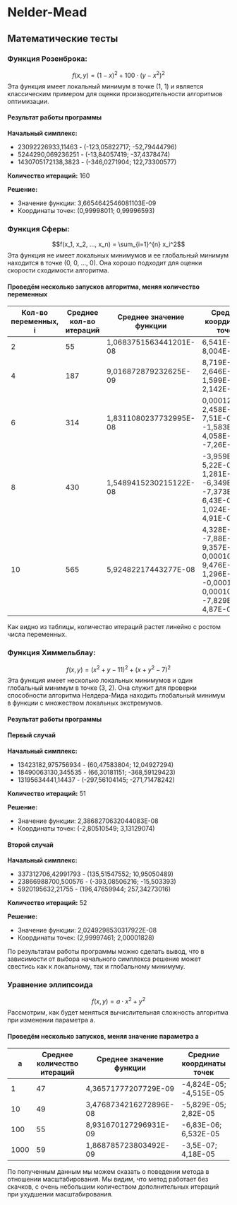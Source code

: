 # Nelder-Mead

## Математические тесты

### Функция Розенброка:
$$f(x, y) = (1 - x)^2 + 100 \cdot (y - x^2)^2$$
Эта функция имеет локальный минимум в точке (1, 1) и является классическим примером для оценки производительности алгоритмов оптимизации.

#### Результат работы программы

**Начальный симплекс:**
- 23092226933,11463 - (-123,05822717; -52,79444796)
- 5244290,069236251 - (-13,84057419; -37,4378474)
- 1430705172138,3823 - (-346,0271904; 122,73300577)

**Количество итераций:** 160

**Решение:**
- Значение функции: 3,6654642546081103E-09
- Координаты точек: (0,99998011; 0,99996593) 

### Функция Сферы:
$$f(x_1, x_2, ..., x_n) = \sum_{i=1}^{n} x_i^2$$
Эта функция не имеет локальных минимумов и ее глобальный минимум находится в точке (0, 0, ..., 0). Она хорошо подходит для оценки скорости сходимости алгоритма.

#### Проведём несколько запусков алгоритма, меняя количество переменных

| Кол-во переменных, i | Среднее кол-во итераций | Среднее значение функции | Средние координаты точек |
|----------------------|-------------------------|--------------------------|--------------------------|
| 2                    | 55                      | 1,0683751563441201E-08   | 6,541E-05; 8,004E-05     |
| 4                    | 187                     | 9,016872879232625E-09    | 8,719E-05; 2,646E-05; 1,599E-05; 2,142E-05 |
| 6                    | 314                     | 1,8311080237732995E-08   | 0,0001253; 2,458E-05; 7,51E-06; -1,583E-05; 4,058E-05; -7,26E-06 |
| 8                    | 430                     | 1,5489415230215122E-08   | -3,959E-05; 5,22E-06; 1,281E-05; -6,349E-05; -7,373E-05; 6,43E-05; 1,024E-05; 4,91E-06 |
| 10                   | 565                     | 5,92482217443277E-08     | 4,328E-05; -7,88E-06; 9,357E-05; 0,00010492; 9,476E-05; 1,296E-05; -0,00010147; 0,00010933; -7,829E-05; 4,87E-06 |

Как видно из таблицы, количество итераций растет линейно с ростом числа переменных.

### Функция Химмельблау:
$$f(x, y) = (x^2 + y - 11)^2 + (x + y^2 - 7)^2$$
Эта функция имеет несколько локальных минимумов и один глобальный минимум в точке (3, 2). Она служит для проверки способности алгоритма Нелдера-Мида находить глобальный минимум в функции с множеством локальных экстремумов.

#### Результат работы программы

#### Первый случай

**Начальный симплекс:**
- 13423182,975756934 - (60,47583804; 12,04927294)
- 18490063130,345535 - (66,30181151; -368,59129423)
- 13195634441,14437 - (-297,56104145; -271,71478242)

**Количество итераций:** 51

**Решение:**
- Значение функции: 2,3868270632044083E-08
- Координаты точек: (-2,80510549; 3,13129074) 

#### Второй случай

**Начальный симплекс:**
- 337312706,42991793 - (135,51547552; 10,95050489)
- 23866988700,500576 - (-393,08506216; -15,503393)
- 5920195632,21755 - (196,47659944; 257,34273016)

**Количество итераций:** 52

**Решение:**
- Значение функции: 2,0249298530317922E-08
- Координаты точек: (2,99997461; 2,00001828) 

По результатам работы программы можно сделать вывод, что в зависимости от выбора начального симплекса решение может свестись как к локальному, так и глобальному минимуму.

### Уравнение эллипсоида
$$f(x, y) = a \cdot x^2 + y^2$$
Рассмотрим, как будет меняться вычислительная сложность алгоритма при изменении параметра a.

#### Проведём несколько запусков, меняя значение параметра a

| a    | Среднее количество итераций | Среднее значение функции  | Средние координаты точек     |
|------|-----------------------------|---------------------------|------------------------------|
| 1    | 47                          | 4,36571777207729E-09      | -4,824E-05; -4,515E-05       |
| 10   | 49                          | 3,4768734216272896E-08    | -5,829E-05; 2,82E-05         |
| 100  | 55                          | 8,931670127296931E-09     | -6,83E-06; 6,532E-05         |
| 1000 | 59                          | 1,868785723803492E-09     | -3,5E-07; 4,18E-05           |

По полученным данным мы можем сказать о поведении метода в отношении масштабирования. Мы видим, что метод работает без скачков, с очень небольшим количеством дополнительных итераций при ухудшении масштабирования.
